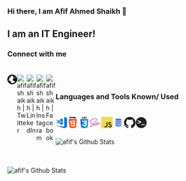 ### Hi there, I am Afif Ahmed Shaikh 👋

## I am an IT Engineer!


### Connect with me <br /><br />

[<img align="left" alt="afifshaikh.tech" width="22px" src="https://raw.githubusercontent.com/iconic/open-iconic/master/svg/globe.svg" />][website]
[<img align="left" alt="afifshaikh | Twitter" width="22px" src="https://cdn.jsdelivr.net/npm/simple-icons@v3/icons/twitter.svg" />][twitter]
[<img align="left" alt="afifshaikh | LinkedIn" width="22px" src="https://cdn.jsdelivr.net/npm/simple-icons@v3/icons/linkedin.svg" />][linkedin]
[<img align="left" alt="afifshaikh | Instagram" width="22px" src="https://cdn.jsdelivr.net/npm/simple-icons@v3/icons/instagram.svg" />][instagram]
[<img align="left" alt="afifshaikh | Facebook" width="22px" src="https://cdn.jsdelivr.net/npm/simple-icons@v3/icons/facebook.svg" />][facebook]

<br />

### Languages and Tools Known/ Used <br /><br />


<img align="left" alt="Visual Studio Code" width="26px" src="https://raw.githubusercontent.com/github/explore/80688e429a7d4ef2fca1e82350fe8e3517d3494d/topics/visual-studio-code/visual-studio-code.png" />
<img align="left" alt="HTML5" width="26px" src="https://raw.githubusercontent.com/github/explore/80688e429a7d4ef2fca1e82350fe8e3517d3494d/topics/html/html.png" />
<img align="left" alt="CSS3" width="26px" src="https://raw.githubusercontent.com/github/explore/80688e429a7d4ef2fca1e82350fe8e3517d3494d/topics/css/css.png" />
<img align="left" alt="Sass" width="26px" src="https://raw.githubusercontent.com/github/explore/80688e429a7d4ef2fca1e82350fe8e3517d3494d/topics/sass/sass.png" />
<img align="left" alt="JavaScript" width="26px" src="https://raw.githubusercontent.com/github/explore/80688e429a7d4ef2fca1e82350fe8e3517d3494d/topics/javascript/javascript.png" />
<img align="left" alt="SQL" width="26px" src="https://raw.githubusercontent.com/github/explore/80688e429a7d4ef2fca1e82350fe8e3517d3494d/topics/sql/sql.png" />

<img align="left" alt="GitHub" width="26px" src="https://raw.githubusercontent.com/github/explore/78df643247d429f6cc873026c0622819ad797942/topics/github/github.png" />
<img align="left" alt="HTML5" width="26px" src="https://raw.githubusercontent.com/github/explore/80688e429a7d4ef2fca1e82350fe8e3517d3494d/topics/terminal/terminal.png" />

<br /><br />

<img align="left" alt="afif's Github Stats" src="https://github-readme-stats.vercel.app/api?username=Afif79&show_icons=true&hide_border=true&theme=algolia&hide=stars,issues" /><br />

<br /><br />
<img align="left" alt="afif's Github Stats" src="https://github-readme-stats.vercel.app/api/top-langs/?username=Afif79&layout=compact"/>

[website]: https://afifshaikh.tech/
[twitter]: https://twitter.com/afifshaikh48
[instagram]: https://instagram.com/afifshaikh48
[linkedin]: https://linkedin.com/in/afifshaikh
[facebook]: https://facebook.com/shaikh.afif.96

